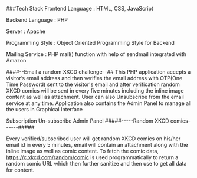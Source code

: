 ###Tech Stack
Frontend Language : HTML, CSS, JavaScript

Backend Language : PHP

Server : Apache

Programming Style : Object Oriented Programming Style for Backend

Mailing Service : PHP mail() function with help of sendmail integrated with Amazon

####--Email a random XKCD challenge--##
This PHP application accepts a visitor’s email address and then verifies the email address with OTP(One Time Password) sent to the visitor's email and after verification random XKCD comics will be sent in every five minutes including the inline image content as well as attachment. User can also Unsubscribe from the email service at any time. Application also contains the Admin Panel to manage all the users in Graphical Interface

Subscription
Un-subscribe
Admin Panel
#####-----Random XKCD comics------#####

Every verified/subscribed user will get random XKCD comics on his/her email id in every 5 minutes, email will contain an attachment along with the inline image as well as comic content. To fetch the comic data, https://c.xkcd.com/random/comic is used programmatically to return a random comic URL which then further sanitize and then use to get all data for content.

